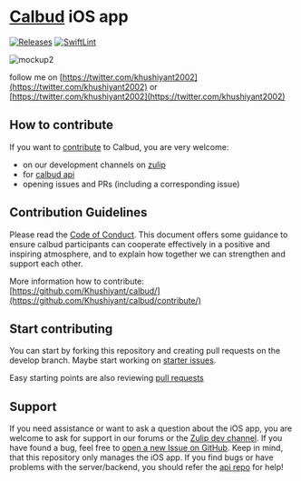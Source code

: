 # [Calbud](https://nextcloud.com) iOS app 
[![Releases](https://img.shields.io/github/release/nextcloud/ios.svg)](https://github.com/Khushiyant/calbud/releases/latest) [![SwiftLint](https://github.com/nextcloud/ios/actions/workflows/lint.yml/badge.svg)](https://github.com/Khushiyant/calbud/blob/main/.swiftlint.yml)

![mockup2](https://user-images.githubusercontent.com/69671407/182697876-0e0fb3d4-3ac5-4204-9f19-c6fee194ab79.png)



follow me on [https://twitter.com/khushiyant2002](https://twitter.com/khushiyant2002) or [https://twitter.com/khushiyant2002](https://twitter.com/khushiyant2002)

## How to contribute
If you want to [contribute](https://github.com/Khushiyant/calbud/contribute/) to Calbud, you are very welcome:

- on our development channels on [zulip](https://calbud.zulipchat.com/#narrow/stream/334280-general)
- for [calbud api](https://github.com/Khushiyant/calbud-api)
- opening issues and PRs (including a corresponding issue)

## Contribution Guidelines

Please read the [Code of Conduct](https://github.com/Khushiyant/calbud/contribute/). This document offers some guidance to ensure calbud participants can cooperate effectively in a positive and inspiring atmosphere, and to explain how together we can strengthen and support each other.

More information how to contribute: [https://github.com/Khushiyant/calbud/](https://github.com/Khushiyant/calbud/contribute/)

## Start contributing

You can start by forking this repository and creating pull requests on the develop
branch. Maybe start working on [starter issues](https://github.com/Khushiyant/calbud/issues/labels/good%20first%20issue). 

Easy starting points are also reviewing [pull requests](https://github.com/calbud/ios/pulls)

## Support

If you need assistance or want to ask a question about the iOS app, you are welcome to ask for support in our forums or the [Zulip dev channel](https://calbud.zulipchat.com/#narrow/stream/334280-general). If you have found a bug, feel free to [open a new Issue on GitHub](https://github.com/Khushiyant/calbud/issues). Keep in mind, that this repository only manages the iOS app. If you find bugs or have problems with the server/backend, you should refer the [api repo](https://github.com/Khushiyant/calbud-api) for help!
